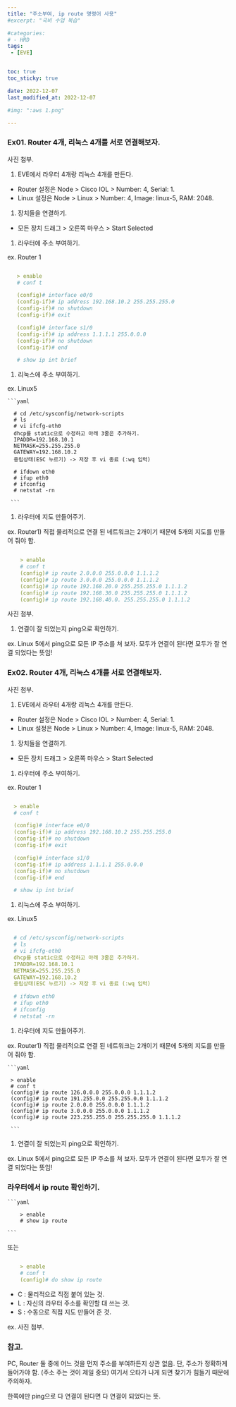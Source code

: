 ```yaml
---
title: "주소부여, ip route 명령어 사용"
#excerpt: "국비 수업 복습"

#categories:
# - HRD
tags:
 - [EVE]


toc: true
toc_sticky: true

date: 2022-12-07
last_modified_at: 2022-12-07

#img: ":aws 1.png"

---
```


<!-- outline-start -->



### Ex01. Router 4개, 리눅스 4개를 서로 연결해보자.

사진 첨부.

1. EVE에서 라우터 4개랑 리눅스 4개를 만든다.
  - Router 설정은 Node > Cisco IOL > Number: 4, Serial: 1.
  - Linux 설정은 Node > Linux > Number: 4, Image: linux-5, RAM: 2048.

1. 장치들을 연결하기.
  - 모든 장치 드래그 > 오른쪽 마우스 > Start Selected

1. 라우터에 주소 부여하기.

ex. Router 1

  ```yaml

     > enable
     # conf t

     (config)# interface e0/0
     (config-if)# ip address 192.168.10.2 255.255.255.0
     (config-if)# no shutdown
     (config-if)# exit

     (config)# interface s1/0
     (config-if)# ip address 1.1.1.1 255.0.0.0
     (config-if)# no shutdown
     (config-if)# end

     # show ip int brief

   ```




1. 리눅스에 주소 부여하기.



ex. Linux5

    ```yaml

      # cd /etc/sysconfig/network-scripts
      # ls
      # vi ifcfg-eth0
      dhcp를 static으로 수정하고 아래 3줄은 추가하기.
      IPADDR=192.168.10.1
      NETMASK=255.255.255.0
      GATEWAY=192.168.10.2
      중립상태(ESC 누르기) -> 저장 후 vi 종료 (:wq 입력)

      # ifdown eth0
      # ifup eth0
      # ifconfig
      # netstat -rn

     ```




1. 라우터에 지도 만들어주기.



ex. Router1) 직접 물리적으로 연결 된 네트워크는 2개이기 때문에 5개의 지도를 만들어 줘야 함.




```yaml

    > enable
    # conf t
    (config)# ip route 2.0.0.0 255.0.0.0 1.1.1.2
    (config)# ip route 3.0.0.0 255.0.0.0 1.1.1.2
    (config)# ip route 192.168.20.0 255.255.255.0 1.1.1.2
    (config)# ip route 192.168.30.0 255.255.255.0 1.1.1.2
    (config)# ip route 192.168.40.0. 255.255.255.0 1.1.1.2

 ```

사진 첨부.



1. 연결이 잘 되었는지 ping으로 확인하기.


ex. Linux 5에서 ping으로 모든 IP 주소를 쳐 보자.
     모두가 연결이 된다면 모두가 잘 연결 되었다는 뜻임!






### Ex02. Router 4개, 리눅스 4개를 서로 연결해보자.


사진 첨부.



1. EVE에서 라우터 4개랑 리눅스 4개를 만든다.
 - Router 설정은 Node > Cisco IOL > Number: 4, Serial: 1.
 - Linux 설정은 Node > Linux > Number: 4, Image: linux-5, RAM: 2048.

1. 장치들을 연결하기.
 - 모든 장치 드래그 > 오른쪽 마우스 > Start Selected

1. 라우터에 주소 부여하기.

 ex. Router 1

  ```yaml

    > enable
    # conf t

    (config)# interface e0/0
    (config-if)# ip address 192.168.10.2 255.255.255.0
    (config-if)# no shutdown
    (config-if)# exit

    (config)# interface s1/0
    (config-if)# ip address 1.1.1.1 255.0.0.0
    (config-if)# no shutdown
    (config-if)# end

    # show ip int brief

   ```

1. 리눅스에 주소 부여하기.

  ex. Linux5

   ```yaml

     # cd /etc/sysconfig/network-scripts
     # ls
     # vi ifcfg-eth0
     dhcp를 static으로 수정하고 아래 3줄은 추가하기.
     IPADDR=192.168.10.1
     NETMASK=255.255.255.0
     GATEWAY=192.168.10.2
     중립상태(ESC 누르기) -> 저장 후 vi 종료 (:wq 입력)

     # ifdown eth0
     # ifup eth0
     # ifconfig
     # netstat -rn

   ```

1. 라우터에 지도 만들어주기.

  ex. Router1) 직접 물리적으로 연결 된 네트워크는 2개이기 때문에 5개의 지도를 만들어 줘야 함.

    ```yaml

     > enable
     # conf t
     (config)# ip route 126.0.0.0 255.0.0.0 1.1.1.2
     (config)# ip route 191.255.0.0 255.255.0.0 1.1.1.2
     (config)# ip route 2.0.0.0 255.0.0.0 1.1.1.2
     (config)# ip route 3.0.0.0 255.0.0.0 1.1.1.2
     (config)# ip route 223.255.255.0 255.255.255.0 1.1.1.2

     ```


1. 연결이 잘 되었는지 ping으로 확인하기.

ex. Linux 5에서 ping으로 모든 IP 주소를 쳐 보자.
    모두가 연결이 된다면 모두가 잘 연결 되었다는 뜻임!




### 라우터에서 ip route 확인하기.

    ```yaml

        > enable
        # show ip route

    ```

또는

```yaml

    > enable
    # conf t
    (config)# do show ip route

```



- C : 물리적으로 직접 붙어 있는 것.
- L : 자신의 라우터 주소를 확인할 대 쓰는 것.
- S : 수동으로 직접 지도 만들어 준 것.

ex. 사진 첨부.



### 참고.

PC, Router 둘 중에 어느 것을 먼저 주소를 부여하든지 상관 없음.
단, 주소가 정확하게 들어가야 함. (주소 주는 것이 제일 중요)
여기서 오타가 나게 되면 찾기가 힘들기 때문에 주의하자.

한쪽에만 ping으로 다 연결이 된다면 다 연결이 되었다는 뜻.
